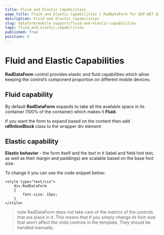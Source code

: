 ```yaml
---
title: Fluid and Elastic Capabilities
page_title: Fluid and Elastic Capabilities | RadDataForm for ASP.NET AJAX Documentation
description: Fluid and Elastic Capabilities
slug: dataform/mobile-support/fluid-and-elastic-capabilities
tags: fluid,and,elastic,capabilities
published: True
position: 0
---
```


# Fluid and Elastic Capabilities

**RadDataForm** control provides elastic and fluid capabilities which allow keeping the control’s component proportion on different mobile devices.

## Fluid capability

By default **RadDataForm** expands to take all the available space in its container (100% of the container) which makes it **Fluid**.

If you want the form to expand based on the content then add **rdfInlineBlock** class to the wrapper div element

## Elastic capability

**Elastic behavior** - the form itself and the text in it (label and field hint text, as well as their margin and paddings) are scalable based on the base font size.

To change it you can use the code snippet below:

````ASPNET
<style type="text/css">
    div.RadDataForm
    {
        font-size: 15px;
    }
</style>
````

>note RadDataForm does not take care of the metrics of the controls that are place in it. This means that if you simply change its font-size that won’t affect the child controls in the template. They should be handled manually.
>

